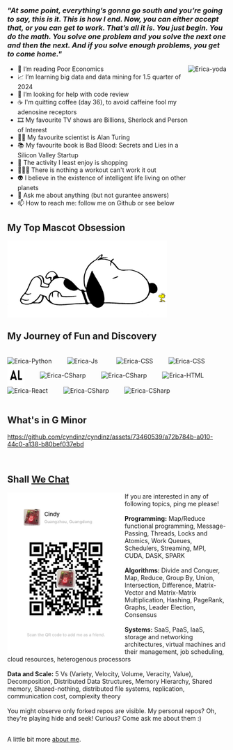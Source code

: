 ### ***"At some point, everything’s gonna go south and you’re going to say, this is it. This is how I end. Now, you can either accept that, or you can get to work. That’s all it is. You just begin. You do the math. You solve one problem and you solve the next one and then the next. And if you solve enough problems, you get to come home."***
 <div> 
  
  <!--<img align="right" height="250em" alt="Erica-yoda" src="https://media0.giphy.com/media/Gf5QiP1TWCO8qYKmt7/giphy.gif?cid=ecf05e470u513837khocconxcotrzrnqvdzbfr1ucwfpemlj&ep=v1_gifs_search&rid=giphy.gif&ct=g">-->
  <!--<img align="right" height="275em" alt="Erica-yoda" src="https://media1.giphy.com/media/2KAGlmkPywhZS/giphy.gif?cid=ecf05e47a9cf3k43nb0ahwsl02aqdbcfpr496mv41h0a1rt1&ep=v1_gifs_related&rid=giphy.gif&ct=g">-->
  <!--<img align="right" height="260em" alt="Erica-yoda" src="https://i.giphy.com/xT0Gqcmc4NsPgBVQEU.webp">-->
  <!--<img align="right" height="280em" alt="Erica-yoda" src="https://media4.giphy.com/media/v1.Y2lkPTc5MGI3NjExeXR0cDF1eGFiZW84b2l4anU2bXBrNzJrMHY4and1aW05aThzbzUxNCZlcD12MV9pbnRlcm5hbF9naWZfYnlfaWQmY3Q9Zw/3o84U1nWRzyqOEOKpa/giphy.gif">-->
  <img align="right" height="270em" alt="Erica-yoda" src="https://media1.giphy.com/media/v1.Y2lkPTc5MGI3NjExdGk1ZDZzY2RvejlwYWdibHM4YXppN3QxeHF2NjNnN2V4Mnl0ZWk4eSZlcD12MV9pbnRlcm5hbF9naWZfYnlfaWQmY3Q9Zw/2tX8wpWQ944q2n63n9/giphy.gif">
  
- 📖 I’m reading Poor Economics <br>
- 📈 I’m learning big data and data mining for 1.5 quarter of 2024 <br>
- 👀 I’m looking for help with code review <br>
- ☕ I'm quitting coffee (day 36), to avoid caffeine fool my adenosine receptors <br>
- 🎞  My favourite TV shows are Billions, Sherlock and Person of Interest <br>
- 👨‍🔬 My favourite scientist is Alan Turing <br>
- 📚 My favourite book is Bad Blood: Secrets and Lies in a Silicon Valley Startup <br>
- 🚫 The activity I least enjoy is shopping <br>
- 🏃🏻‍♀️ There is nothing a workout can't work it out <br>
- 👽 I believe in the existence of intelligent life living on other planets <br>
- 💬 Ask me about anything (but not gurantee answers) <br>
- 📫 How to reach me: follow me on Github or see below <br>
 </div>

 
 ## My Top Mascot Obsession
  <!--<img align="center" src="https://github.com/cyndinz/cyndinz/blob/main/Dashes.png"/>-->
  <img  height="177" align="center" src="https://github.com/cyndinz/cyndinz/blob/main/snoopy_woodstock.png"/>


 ## My Journey of Fun and Discovery
<div style="display: inline_block"><br>
  <img height="50" align="center" alt="Erica-Python" height="35" width="35" src="https://cdn.jsdelivr.net/gh/devicons/devicon/icons/python/python-original-wordmark.svg">
 &nbsp;&nbsp;&nbsp;&nbsp;&nbsp;&nbsp;&nbsp;
  <img height="50" align="center" alt="Erica-Js" height="20" width="30" src="https://cdn.jsdelivr.net/gh/devicons/devicon/icons/javascript/javascript-plain.svg">
 &nbsp;&nbsp;&nbsp;&nbsp;&nbsp;&nbsp;&nbsp;&nbsp;&nbsp;
  <img height="50" align="center" alt="Erica-CSS" height="30" width="30" src="https://cdn.jsdelivr.net/gh/devicons/devicon/icons/c/c-original.svg">
 &nbsp;&nbsp;&nbsp;&nbsp;&nbsp;&nbsp;&nbsp;
  <img height="50" align="center" alt="Erica-CSS" height="30" width="30" src="https://cdn.jsdelivr.net/gh/devicons/devicon/icons/csharp/csharp-original.svg">
 &nbsp;&nbsp;&nbsp;&nbsp;&nbsp;&nbsp;&nbsp;
  <img height="50" align="center" alt="Erica-CSharp" height="40" width="40" fill="#ff0000" src="https://github.com/cyndinz/cyndinz/blob/main/AL_ext_logo.svg">
 &nbsp;&nbsp;&nbsp;&nbsp;&nbsp;&nbsp;&nbsp;
  <img height="50" align="center" alt="Erica-CSharp" height="35" width="35" src="https://cdn.jsdelivr.net/gh/devicons/devicon/icons/raspberrypi/raspberrypi-original.svg">
 &nbsp;&nbsp;&nbsp;&nbsp;&nbsp;&nbsp;&nbsp;
  <img height="50" align="center" alt="Erica-CSharp" height="40" width="40" src="https://cdn.jsdelivr.net/gh/devicons/devicon/icons/firebase/firebase-plain-wordmark.svg">
 &nbsp;&nbsp;&nbsp;&nbsp;&nbsp;&nbsp;&nbsp;
  <img height="50" align="center" alt="Erica-HTML" height="30" width="30" src="https://cdn.jsdelivr.net/gh/devicons/devicon/icons/flutter/flutter-original.svg">
 &nbsp;&nbsp;&nbsp;&nbsp;&nbsp;&nbsp;&nbsp;
  <img height="80" align="center" alt="Erica-React" height="60" width="60" src="https://cdn.jsdelivr.net/gh/devicons/devicon/icons/dart/dart-original-wordmark.svg">
 &nbsp;&nbsp;&nbsp;&nbsp;&nbsp;&nbsp;&nbsp;
  <img height="80" align="center" alt="Erica-CSharp" height="70" width="70" src="https://cdn.jsdelivr.net/gh/devicons/devicon/icons/androidstudio/androidstudio-original-wordmark.svg">
 &nbsp;&nbsp;&nbsp;&nbsp;&nbsp;&nbsp;&nbsp;
  <img height="40" align="center" alt="Erica-CSharp" height="35" width="35" src="https://cdn.jsdelivr.net/gh/devicons/devicon/icons/vscode/vscode-original-wordmark.svg">          
 &nbsp;&nbsp;&nbsp;&nbsp;&nbsp;&nbsp;&nbsp;
  
  
 
</div>
</br>


<!-- ## Castle in the Sky
<video width="300" src="https://github.com/cyndinz/cyndinz/assets/73460539/17fb84df-f0fa-4cd7-b6e1-c0354a359254"></video> -->
<!--https://github.com/cyndinz/cyndinz/assets/73460539/8dd85b99-e410-436e-b75a-62199d87fbf1-->


 ## What's in G Minor

https://github.com/cyndinz/cyndinz/assets/73460539/a72b784b-a010-44c0-a138-b80bef037ebd

<br>


 ## Shall [We Chat](https://www.wechat.com/)

<img height="370" align="left" src="https://github.com/cyndinz/cyndinz/blob/main/Weixin.jpg"/>
<!--https://github.com/cyndinz/cyndinz/assets/73460539/7b845937-9cd1-40d0-8c90-5afd1973d6f1-->

<div>
If you are interested in any of following topics, ping me please!
<br>
<br>
<strong>Programming:</strong> Map/Reduce functional programming, Message-Passing, Threads, Locks and Atomics, Work Queues, Schedulers, Streaming, MPI, CUDA, DASK, SPARK 
<br>
<br>
<strong>Algorithms:</strong> Divide and Conquer, Map, Reduce, Group By, Union, Intersection, Difference, Matrix-Vector and Matrix-Matrix Multiplication, Hashing, PageRank, Graphs, Leader Election, Consensus 
<br>
<br>
<strong>Systems:</strong> SaaS, PaaS, IaaS, storage and networking architectures, virtual machines and their management, job scheduling, cloud resources, heterogenous processors 
<br>
<br>
<strong>Data and Scale:</strong> 5 Vs (Variety, Velocity, Volume, Veracity, Value), Decomposition, Distributed Data Structures, Memory Hierarchy, Shared memory, Shared-nothing, distributed file systems, replication, communication cost, complexity theory 
<br>
<br>
You might observe only forked repos are visible. My personal repos? Oh, they're playing hide and seek! Curious? Come ask me about them :) 
<br>
<br>

A little bit more [about me].

[about me]: https://cyndinz.github.io
 
</div>

<!--## Reach Out on LinkedIn or Gmail-->
<!--<div> 
  <a href="https://www.linkedin.com/in/xxx/" target="_blank"><img src="https://img.shields.io/badge/-LinkedIn-%230077B5?style=for-the-badge&logo=linkedin&logoColor=white" target="_blank"></a> 
  <a href="https://www.youtube.com/@xxx/" target="_blank"><img src="" target="_blank"></a>
  &nbsp;&nbsp;
  <a href = "mailto: xxx.xxx@gmail.com"><img src="https://img.shields.io/badge/-Gmail-%23333?style=for-the-badge&logo=gmail&logoColor=white" target="_blank"></a>
 </br>
</br>
</div>-->


